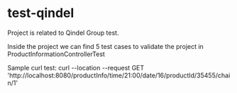 # test-qindel

Project is related to Qindel Group test.

Inside the project we can find 5 test cases to validate the project in ProductInformationControllerTest

Sample curl test:
curl --location --request GET 'http://localhost:8080/productInfo/time/21:00/date/16/productId/35455/chain/1'

